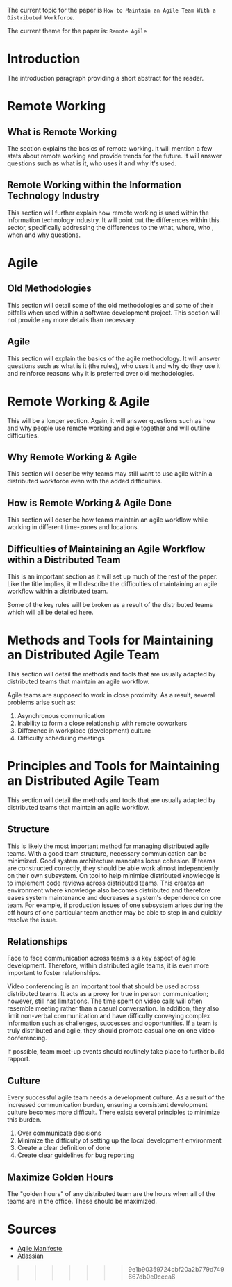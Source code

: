 The current topic for the paper is `How to Maintain an Agile Team With a Distributed Workforce`.

The current theme for the paper is: `Remote Agile`

# Introduction
The introduction paragraph providing a short abstract for the reader.

# Remote Working
## What is Remote Working
The section explains the basics of remote working. It will mention a few stats about remote working and provide trends for the future. It will answer questions such as what is it, who uses it and why it's used.

## Remote Working within the Information Technology Industry
This section will further explain how remote working is used within the information technology industry. It will point out the differences within this sector, specifically addressing the differences to the what, where, who , when and why questions.

# Agile
## Old Methodologies
This section will detail some of the old methodologies and some of their pitfalls when used within a software development project. This section will not provide any more details than necessary.

## Agile
This section will explain the basics of the agile methodology. It will answer questions such as what is it (the rules), who uses it and why do they use it and reinforce reasons why it is preferred over old methodologies.

# Remote Working & Agile
This will be a longer section. Again, it will answer questions such as how and why people use remote working and agile together and will outline difficulties.

## Why Remote Working & Agile
This section will describe why teams may still want to use agile within a distributed workforce even with the added difficulties.

## How is Remote Working & Agile Done
This section will describe how teams maintain an agile workflow while working in different time-zones and locations.

## Difficulties of Maintaining an Agile Workflow within a Distributed Team
This is an important section as it will set up much of the rest of the paper. Like the title implies, it will describe the difficulties of maintaining an agile workflow within a distributed team.

Some of the key rules will be broken as a result of the distributed teams which will all be detailed here.

# Methods and Tools for Maintaining an Distributed Agile Team
This section will detail the methods and tools that are usually adapted by distributed teams that maintain an agile workflow.

Agile teams are supposed to work in close proximity. As a result, several problems arise such as:

1. Asynchronous communication
2. Inability to form a close relationship with remote coworkers
3. Difference in workplace (development) culture
4. Difficulty scheduling meetings

# Principles and Tools for Maintaining an Distributed Agile Team
This section will detail the methods and tools that are usually adapted by distributed teams that maintain an agile workflow.

## Structure
This is likely the most important method for managing distributed agile teams. With a good team structure, necessary communication can be minimized. Good system architecture mandates loose cohesion. If teams are constructed correctly, they should be able work almost independently on their own subsystem. On tool to help minimize distributed knowledge is to implement code reviews across distributed teams. This creates an environment where knowledge also becomes distributed and therefore eases system maintenance and decreases a system's dependence on one team. For example, if production issues of one subsystem arises during the off hours of one particular team another may be able to step in and quickly resolve the issue.

## Relationships
Face to face communication across teams is a key aspect of agile development. Therefore, within distributed agile teams, it is even more important to foster relationships.

Video conferencing is an important tool that should be used across distributed teams. It acts as a proxy for true in person communication; however, still has limitations. The time spent on video calls will often resemble meeting rather than a casual conversation. In addition, they also limit non-verbal communication and have difficulty conveying complex information such as challenges, successes and opportunities. If a team is truly distributed and agile, they should promote casual one on one video conferencing.  

If possible, team meet-up events should routinely take place to further build rapport.

## Culture
Every successful agile team needs a development culture. As a result of the increased communication burden, ensuring a consistent development culture becomes more difficult. There exists several principles to minimize this burden.

1. Over communicate decisions
2. Minimize the difficulty of setting up the local development environment
3. Create a clear definition of done
4. Create clear guidelines for bug reporting

## Maximize Golden Hours
The "golden hours" of any distributed team are the hours when all of the teams are in the office. These should be maximized.

# Sources
* [Agile Manifesto](http://agilemanifesto.org/principles.html)
* [Atlassian](https://www.atlassian.com/agile/remote-teams)
>>>>>>> 9e1b90359724cbf20a2b779d749667db0e0ceca6
